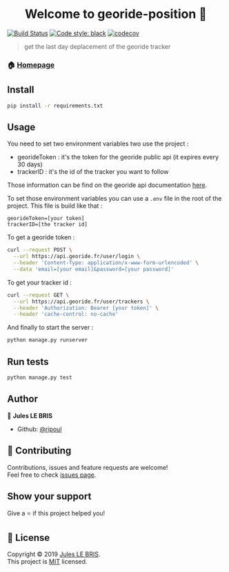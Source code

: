 <h1 align="center">Welcome to georide-position 👋</h1>

[![Build Status](https://travis-ci.org/ripoul/georide-position.svg?branch=master)](https://travis-ci.org/ripoul/georide-position)
[![Code style: black](https://img.shields.io/badge/code%20style-black-000000.svg)](https://github.com/python/black)
[![codecov](https://codecov.io/gh/ripoul/georide-position/branch/master/graph/badge.svg)](https://codecov.io/gh/ripoul/georide-position)

> get the last day deplacement of the georide tracker

### 🏠 [Homepage](https://github.com/ripoul/georide-position)

## Install

```sh
pip install -r requirements.txt
```

## Usage

You need to set two environment variables two use the project : 
- georideToken : it's the token for the georide public api (it expires every 30 days)
- trackerID : it's the id of the tracker you want to follow

Those information can be find on the georide api documentation [here](https://api.georide.fr/).

To set those environment variables you can use a `.env` file in the root of the project. This file is build like that : 
```
georideToken=[your token]
trackerID=[the tracker id]
```

To get a georide token : 
```sh
curl --request POST \
  --url https://api.georide.fr/user/login \
  --header 'Content-Type: application/x-www-form-urlencoded' \
  --data 'email=[your email]&password=[your password]'
```

To get your tracker id : 
```sh
curl --request GET \
  --url https://api.georide.fr/user/trackers \
  --header 'Authorization: Bearer [your token]' \
  --header 'cache-control: no-cache'
```

And finally to start the server : 

```sh
python manage.py runserver
```

## Run tests

```sh
python manage.py test
```

## Author

👤 **Jules LE BRIS**

* Github: [@ripoul](https://github.com/ripoul)

## 🤝 Contributing

Contributions, issues and feature requests are welcome!<br />Feel free to check [issues page](https://github.com/ripoul/georide-position/issues).

## Show your support

Give a ⭐️ if this project helped you!

## 📝 License

Copyright © 2019 [Jules LE BRIS](https://github.com/ripoul).<br />
This project is [MIT](https://github.com/ripoul/georide-position/blob/master/LICENSE) licensed.
